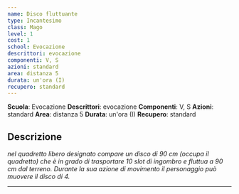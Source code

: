 ```yaml
---
name: Disco fluttuante
type: Incantesimo
class: Mago
level: 1
cost: 1
school: Evocazione
descrittori: evocazione
componenti: V, S
azioni: standard
area: distanza 5
durata: un'ora (I)
recupero: standard
---
```

**Scuola**: Evocazione
**Descrittori**: evocazione
**Componenti**: V, S
**Azioni**: standard
**Area**: distanza 5
**Durata**: un'ora (I)
**Recupero**: standard

**Descrizione**
-

*nel quadretto libero designato compare un disco di 90 cm (occupa il quadretto) che è in grado di trasportare 10 slot di ingombro e fluttua a 90 cm dal terreno. Durante la sua azione di movimento il personaggio può muovere il disco di 4.*

---